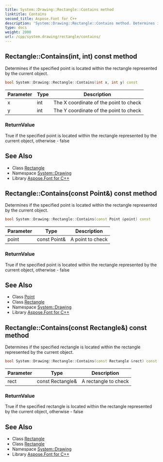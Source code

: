 ```yaml
---
title: System::Drawing::Rectangle::Contains method
linktitle: Contains
second_title: Aspose.Font for C++
description: 'System::Drawing::Rectangle::Contains method. Determines if the specified point is located within the rectangle represented by the current object in C++.'
type: docs
weight: 2000
url: /cpp/system.drawing/rectangle/contains/
---
```

## Rectangle::Contains(int, int) const method


Determines if the specified point is located within the rectangle represented by the current object.

```cpp
bool System::Drawing::Rectangle::Contains(int x, int y) const
```


| Parameter | Type | Description |
| --- | --- | --- |
| x | int | The X coordinate of the point to check |
| y | int | The Y coordinate of the point to check |

### ReturnValue

True if the specified point is located within the rectangle represented by the current object, otherwise - false

## See Also

* Class [Rectangle](../)
* Namespace [System::Drawing](../../)
* Library [Aspose.Font for C++](../../../)
## Rectangle::Contains(const Point\&) const method


Determines if the specified point is located within the rectangle represented by the current object.

```cpp
bool System::Drawing::Rectangle::Contains(const Point &point) const
```


| Parameter | Type | Description |
| --- | --- | --- |
| point | const Point\& | A point to check |

### ReturnValue

True if the specified point is located within the rectangle represented by the current object, otherwise - false

## See Also

* Class [Point](../../point/)
* Class [Rectangle](../)
* Namespace [System::Drawing](../../)
* Library [Aspose.Font for C++](../../../)
## Rectangle::Contains(const Rectangle\&) const method


Determines if the specified rectangle is located within the rectangle represented by the current object.

```cpp
bool System::Drawing::Rectangle::Contains(const Rectangle &rect) const
```


| Parameter | Type | Description |
| --- | --- | --- |
| rect | const Rectangle\& | A rectangle to check |

### ReturnValue

True if the specified rectangle is located within the rectangle represented by the current object, otherwise - false

## See Also

* Class [Rectangle](../)
* Class [Rectangle](../)
* Namespace [System::Drawing](../../)
* Library [Aspose.Font for C++](../../../)
